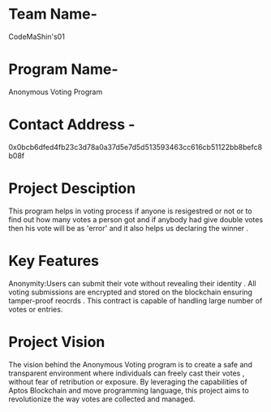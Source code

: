<h1>Team Name-</h1> 
CodeMaShin's01
<br>
<h1>Program Name-</h1>
Anonymous Voting Program
<br>
<h1>Contact Address -</h1>
0x0bcb6dfed4fb23c3d78a0a37d5e7d5d513593463cc616cb51122bb8befc8b08f
<br>
<h1>Project Desciption</h1>
This program helps in voting process if anyone is resigestred or not or to find out how many votes a person got and if anybody had give double votes then his vote will be as 'error'
and it also helps us declaring the winner .
<br>
<h1>Key Features</h1> 
Anonymity:Users can submit their vote without revealing their identity . All voting submissions are encrypted and stored on the blockchain ensuring tamper-proof reocrds . This contract is capable of handling large number of votes or entries.
<br>
<h1>Project Vision</h1>
The vision behind the Anonymous Voting program is to create a safe and transparent environment where individuals can freely cast their votes , without fear of retribution or exposure. By leveraging the capabilities of Aptos Blockchain and move programming language, this project aims to revolutionize the way votes are collected and managed.
